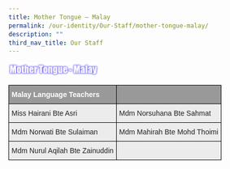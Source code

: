 ```yaml
---
title: Mother Tongue – Malay
permalink: /our-identity/Our-Staff/mother-tongue-malay/
description: ""
third_nav_title: Our Staff
---
```

<img src="/images/MTL%20Malay.png" 
     style="width:35%">

<style type="text/css">
.tg  {border-collapse:collapse;border-spacing:0;margin:0px auto;}
.tg td{border-color:black;border-style:solid;border-width:1px;font-family:Arial, sans-serif;font-size:14px;
  overflow:hidden;padding:10px 5px;word-break:normal;}
.tg th{border-color:black;border-style:solid;border-width:1px;font-family:Arial, sans-serif;font-size:14px;
  font-weight:normal;overflow:hidden;padding:10px 5px;word-break:normal;}
.tg .tg-fxx4{background-color:#ECECEC;color:#222;text-align:left;vertical-align:middle}
.tg .tg-e6w6{background-color:#999;color:#FFF;font-weight:bold;text-align:left;vertical-align:middle}
.tg .tg-2hhi{background-color:#999;color:#FFF;font-weight:bold;text-align:left;vertical-align:top}
</style>
<table class="tg">
<tbody>
  <tr>
    <td class="tg-e6w6"><span style="color:#FFF;background-color:#999">Malay Language Teachers</span></td>
    <td class="tg-2hhi"></td>
  </tr>
  <tr>
    <td class="tg-fxx4"><span style="color:#222">Miss Hairani Bte Asri</span></td>
    <td class="tg-fxx4"><span style="color:#222">Mdm Norsuhana Bte Sahmat</span><br></td>
  </tr>
  <tr>
    <td class="tg-fxx4"><span style="color:#222">Mdm Norwati Bte Sulaiman</span><br></td>
    <td class="tg-fxx4"><span style="color:#222">Mdm Mahirah Bte Mohd Thoimi</span><br></td>
  </tr>
  <tr>
    <td class="tg-fxx4"><span style="color:#222"> Mdm Nurul Aqilah Bte Zainuddin</span></td>
    <td class="tg-fxx4"><span style="color:#222"> </span></td>
  </tr>
</tbody>
</table>